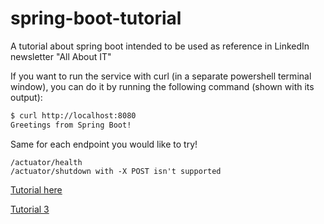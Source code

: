 # spring-boot-tutorial
A tutorial about spring boot intended to be used as reference in LinkedIn newsletter "All About IT"

If you want to run the service with curl (in a separate powershell terminal window), you can do it by running the following command (shown with its output):

```bash
$ curl http://localhost:8080
Greetings from Spring Boot!
```

Same for each endpoint you would like to try!
```vim
/actuator/health
/actuator/shutdown with -X POST isn't supported
```

[Tutorial here](https://spring.io/guides/gs/spring-boot/#scratch)

[Tutorial 3](https://spring.io/guides/gs/securing-web/)